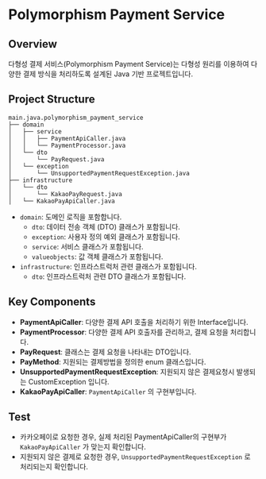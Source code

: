 # Polymorphism Payment Service

## Overview
다형성 결제 서비스(Polymorphism Payment Service)는 다형성 원리를 이용하여 다양한 결제 방식을 처리하도록 설계된 Java 기반 프로젝트입니다.

## Project Structure
```
main.java.polymorphism_payment_service
├── domain
│   ├── service
│   │   ├── PaymentApiCaller.java
│   │   └── PaymentProcessor.java
│   └── dto
│       └── PayRequest.java 
│   └── exception
│       └── UnsupportedPaymentRequestException.java
├── infrastructure
│   └── dto
│       └── KakaoPayRequest.java    
│   └── KakaoPayApiCaller.java
```
- `domain`: 도메인 로직을 포함합니다.
   - `dto`: 데이터 전송 객체 (DTO) 클래스가 포함됩니다.
   - `exception`: 사용자 정의 예외 클래스가 포함됩니다.
   - `service`: 서비스 클래스가 포함됩니다.
   - `valueobjects`: 값 객체 클래스가 포함됩니다.
- `infrastructure`: 인프라스트럭처 관련 클래스가 포함됩니다.
   - `dto`: 인프라스트럭처 관련 DTO 클래스가 포함됩니다.

## Key Components
- **PaymentApiCaller**: 다양한 결제 API 호출을 처리하기 위한 Interface입니다.
- **PaymentProcessor**: 다양한 결제 API 호출자를 관리하고, 결제 요청을 처리합니다.
- **PayRequest**: 클래스는 결제 요청을 나타내는 DTO입니다.
- **PayMethod**: 지원되는 결제방법을 정의한 enum 클래스입니다.
- **UnsupportedPaymentRequestException**: 지원되지 않은 결제요청시 발생되는 CustomException 입니다.
- **KakaoPayApiCaller**: `PaymentApiCaller` 의 구현부입니다.

## Test
- 카카오페이로 요청한 경우, 실제 처리된 PaymentApiCaller의 구현부가 `KakaoPayApiCaller` 가 맞는지 확인합니다.
- 지원되지 않은 결제로 요청한 경우, `UnsupportedPaymentRequestException` 로 처리되는지 확인합니다.

